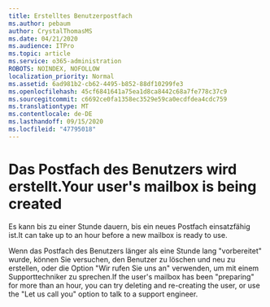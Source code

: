 ```yaml
---
title: Erstelltes Benutzerpostfach
ms.author: pebaum
author: CrystalThomasMS
ms.date: 04/21/2020
ms.audience: ITPro
ms.topic: article
ms.service: o365-administration
ROBOTS: NOINDEX, NOFOLLOW
localization_priority: Normal
ms.assetid: 6ad981b2-cb62-4495-b852-88df10299fe3
ms.openlocfilehash: 45cf6841641a75ea1d8ca8442c68a7fe778c37c9
ms.sourcegitcommit: c6692ce0fa1358ec3529e59ca0ecdfdea4cdc759
ms.translationtype: MT
ms.contentlocale: de-DE
ms.lasthandoff: 09/15/2020
ms.locfileid: "47795018"
---
```

# <a name="your-users-mailbox-is-being-created"></a><span data-ttu-id="48db5-102">Das Postfach des Benutzers wird erstellt.</span><span class="sxs-lookup"><span data-stu-id="48db5-102">Your user's mailbox is being created</span></span>

<span data-ttu-id="48db5-103">Es kann bis zu einer Stunde dauern, bis ein neues Postfach einsatzfähig ist.</span><span class="sxs-lookup"><span data-stu-id="48db5-103">It can take up to an hour before a new mailbox is ready to use.</span></span>
  
<span data-ttu-id="48db5-104">Wenn das Postfach des Benutzers länger als eine Stunde lang "vorbereitet" wurde, können Sie versuchen, den Benutzer zu löschen und neu zu erstellen, oder die Option "Wir rufen Sie uns an" verwenden, um mit einem Supporttechniker zu sprechen.</span><span class="sxs-lookup"><span data-stu-id="48db5-104">If the user's mailbox has been "preparing" for more than an hour, you can try deleting and re-creating the user, or use the "Let us call you" option to talk to a support engineer.</span></span>
  

